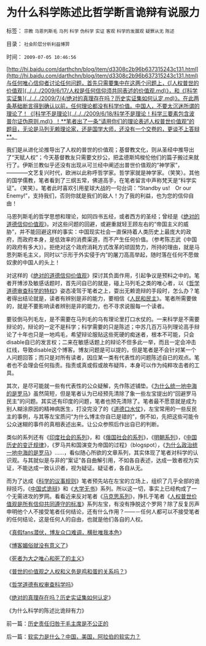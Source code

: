 # 为什么科学陈述比哲学断言诡辩有说服力

标签： `宗教` `马恩列斯毛` `马列` `科学` `伪科学` `实证` `客观` `科学的发展观` `疑罪从无` `陈述` 

目录： `社会阶层分析利益博羿`

时间： `2009-07-05 10:46:56`

[http://hi.baidu.com/darthchn/blog/item/d3308c2b96b637315243c131.html](http://hi.baidu.com/darthchn/blog/item/d3308c2b96b637315243c131.html)与任何唯心信仰者讨论任何问题，首先只需要集中在这两个问题上，《[人权普世的价值观](../../../2009/6/17/人权是任何信仰须共同表述的价值观.md)》，和《[科学实证集](../../../2009/7/4/绝对的真理存在吗？历史实证集如何认定.md)》。在此两条基础断言得到确认以前，任何理论都没有科学价值。中国人，不要太沉迷所谓的理论了！《[科学不是理论](../../../2009/6/18/科学不是理论！科学三要素包含波普尔证伪原则.md)》！**笔者出了一条“请用你们的理论表述人权普世价值观”的题目，无论是马列无赖理论家，还是国学大师，还没有一个交卷的，更谈不上答辩**。

我们是从进化论推导出了人权的普世的价值观；基督教文化，则从圣经中推导出了“天赋人权”；今天基督教友只需要文抄公，把孟德斯鸠梭伦他们的篇子搬过来就行了。伊斯兰教似乎还没有出现从可兰经中阐述出普世价值观的“神学家”，————文艺复兴时代，欧洲以此称呼哲学家。哲学家就是神学家。（笑笑）。其他的国学儒教，笔者看到了三纲五常，佛道高手，在笔者留言中声称梵天是“科学实证”。（笑笑）。笔者此时喜欢引用星球大战的一句台词：“Standby us!　Or our Enemy!”，支持我们，否则你就是我们的敌人！为了我的利益，也为您的信仰自由！

马恩列斯毛的哲学思想和理论，如同四书五经，或者西方的圣经；曾经是《[绝对的道德信仰价值观](../../../2009/3/11/信仰，个人世界观的基础断言；不是绝对的道德标准.md)》。对这些问题的回避，或避重就轻王顾左右的“帝国主义的威胁”，并不能回避这样的事实：中国现实社会一直保持着人类历史上最庞大的政府，而政府本身，是低效率的消费渠道，而不产生任何价值。（参考陈志武《中国的政府有多大》）。拒绝对这个政府消耗方式改革的顽固势力，所持的理由，就是马恩列斯毛主义，同时以“示形于外实侵于内”的屠刀高高举起，随时落在任何不愿做奴隶的中国人的头上！

对这样的《[绝对的道德信仰价值观](../../../2009/3/11/信仰，个人世界观的基础断言；不是绝对的道德标准.md)》探讨其负面作用，引起争议是预料之中的。笔者开博涉及敏感话题时，首先问自已的就是，碰上马列毛之类的唯心者，以《[哲学道德审查科学的特权](../../../2009/7/3/哲学有道德审查科学的特权吗？.md)》姿态凌驾于笔者之上，耍出无赖诡辩的手段时，怎么办？笔者得出结论就是，读者有辨别是非的能力，要相信《[人民和民主](../../../2009/6/22/要相信党和政府，要相信人民和民主.md)》。笔者所需要做的，就是不要影响读者辨别是非的能力，也不寻求说服每一个读者。

要驳倒马列毛左，是不需要在马列毛的乌有理论里打口水仗的。一来科学是不需要辩论的，辩论的一定不是科学；科学需要的只是陈述；中苏几百万马列理论高手辩论了十年也只是一地鸡毛，希望辩论服贴这些死硬的痴迷者，根本不可能，只会disable自已的发言权；二来在敏感话题上的辩论不但多此一举，而且一定会冲击红线，导致disable这个博客。博友问题是可以提的，但是笔者是不会针对某一个人问题回答；而只是对所有读者，因应某一类有代表性的问题陈述自已的观点。笔者也不会理会任何指责。指责或真或假或故布疑阵，本身可以作为纯粹攻击者的工具。

其次，是尽可能就一些有代表性的公众疑解，先作陈述铺垫。《[为什么统一地中海的是罗马](../../../2008/9/6/为什么统一地中海世界是罗马,不是雅典.md)》虽然简短，但是笔者认为已经预先清除了象一些左宝提出的“回避罗马民主”的问题。其实还有印度的问题，笔者也预先清除了。笔者最不愿意就是成为别人糊涂原因的精神病医生，打没完没了的《[道德口水仗](../../../2009/1/28/笑谈中国道德口水仗之左中右派.md)》，左宝常用的一些反民主的事例，与其等左宝质问“为什么博主你自已是错的”，倒不如，先把这些可能令公众迷糊的事件的真相表述出来。让公众参照后作出自已的判断。

类似的系列还有《[印度社会的系列](../../../2008/12/14/印度的社会价值观不为统一服务.md)》，和《[俄国社会的系列](../../../2008/12/27/俄印两国可以模仿中国发展模式吗？.md)》，《[明朝系列](../../../2008/11/3/亡于内需不振！今天仍是明朝吗？.md)》，《[中国历史的变迁规律](../../../2008/11/20/300万适农区，2000年中国历史文明的含义.md)》，《罗马共和国演变为帝国的过程》（blogspot），《[为什么政治统一地中海的是罗马](../../../2008/9/7/为什么统一地中海世界是罗马而不是迦太基.md)》……，看似随心所欲的文章系列，其实体现了笔者对科学的认识观。与其就似是与非的“案证”各自曲解引用，不如各自表述，达成一致者视为实证，不能达成一致认识者，视为疑证。疑证者，各自从无。

而为了达成《[科学的议事规则](../../../2009/6/17/民主就是科学的议事规则.md)》笔者预先站在左宝的立场上，组织了几乎全部的诡辩技巧，《[中国式诡辩](../../../2008/10/10/中国式诡辩：官本位文化之权位崇拜心魔.md)》和《[大学无书](../../../2008/8/31/“大学无书”，远离中国式诡辩！.md)》系列。所以这一切，事实上已经构成了一个无需进攻的罗网。看看近来反对笔者《[马克思系列](../../../2009/6/26/根本没有任何科学实证证明马列主义是不正确的.md)》，挣扎于笔者《[人权普世价值观是所有信仰共同遵守的标准](../../../2009/6/17/人权是任何信仰须共同表述的价值观.md)》系列左宝，有没有挣脱这个罗网？除了反复厉声申明他个人不接受笔者任何结论，还有什么作用？——－任何人都可以不接受笔者的任何结论，这是任何人的自由，也就是他们各自的人权。

《[真假fans潜伏，博友众口难调，横批唯我本色](../../../2009/6/29/真假潜伏,众fans难调，唯我本色.md)》

《[博客媚俗就没有意义了](../../../2009/6/30/博客媚俗丧失独立观点就没有价值了.md)》

《[死者为大之唯心和死了的主义](../../../2009/7/1/死者为大之唯心和死了的主义.md)》

《[普世的价值观之人权和义务是鸡和蛋的关系吗？](../../../2009/7/2/人权义务是鸡和蛋的关系吗？.md)》

《[哲学道德有权审查科学吗](../../../2009/7/3/哲学有道德审查科学的特权吗？.md)》

《[绝对的真理存在吗？历史实证集如何认定](../../../2009/7/4/绝对的真理存在吗？历史实证集如何认定.md)》

《为什么科学的陈述比诡辩有力》



前一篇：[历史责任归咎于毛主席是不公正的](../../../2009/7/5/历史责任归咎于毛主席是不公正的.md)

后一篇：[软实力是什么？中国，美国，阿拉伯的软实力？](../../../2009/7/5/软实力是什么？中国，美国，阿拉伯的软实力？.md)